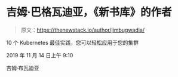 # 吉姆·巴格瓦迪亚，《新书库》的作者

> 原文：<https://thenewstack.io/author/jimbugwadia/>

10 个 Kubernetes 最佳实践，您可以轻松应用于您的集群

2019 年 11 月 14 日上午 9:10

吉姆·布瓦迪亚